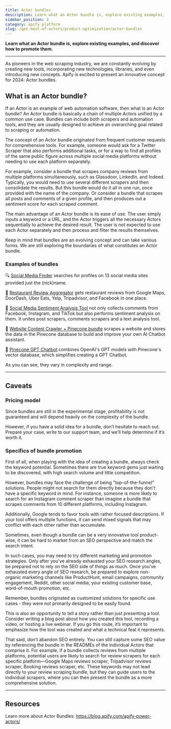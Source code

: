 ```yaml
---
title: Actor bundles
description: Learn what an Actor bundle is, explore existing examples, and discover how to promote them.
sidebar_position: 2
category: apify platform
slug: /get-most-of-actors/product-optimization/actor-bundles
---
```


**Learn what an Actor bundle is, explore existing examples, and discover how to promote them.**

---

As pioneers in the web scraping industry, we are constantly evolving by creating new tools, incorporating new technologies, libraries, and even introducing new concepts. Apify is excited to present an innovative concept for 2024: Actor bundles.

## What is an Actor bundle?

If an Actor is an example of web automation software, then what is an Actor bundle? An Actor bundle is basically a chain of multiple Actors unified by a common use case. Bundles can include both scrapers and automation tools, and they are usually designed to achieve an overarching goal related to scraping or automation.

The concept of an Actor bundle originated from frequent customer requests for comprehensive tools. For example, someone would ask for a Twitter Scraper that also performs additional tasks, or for a way to find all profiles of the same public figure across multiple social media platforms without needing to use each platform separately.

For example, consider a bundle that scrapes company reviews from multiple platforms simultaneously, such as Glassdoor, LinkedIn, and Indeed. Typically, you would need to use several different scrapers and then consolidate the results. But this bundle would do it all in one run, once provided with the name of the company. Or consider a bundle that scrapes all posts and comments of a given profile, and then produces out a sentiment score for each scraped comment.

The main advantage of an Actor bundle is its ease of use. The user simply inputs a keyword or a URL, and the Actor triggers all the necessary Actors sequentially to achieve the desired result. The user is not expected to use each Actor separately and then process and filter the results themselves.

Keep in mind that bundles are an evolving concept and can take various forms. We are still exploring the boundaries of what constitutes an Actor bundle.

### Examples of bundles

🔍 [Social Media Finder](https://apify.com/tri_angle/social-media-finder) searches for profiles on 13 social media sites provided just the (nick)name.

🍝 [Restaurant Review Aggregator](https://apify.com/tri_angle/restaurant-review-aggregator) gets restaurant reviews from Google Maps, DoorDash, Uber Eats, Yelp, Tripadvisor, and Facebook in one place.

🤔 [Social Media Sentiment Analysis Tool](https://apify.com/tri_angle/social-media-sentiment-analysis-tool) not only collects comments from Facebook, Instagram, and TikTok but also performs sentiment analysis on them. It unites post scrapers, comments scrapers and a text analysis tool.

🦾 [Website Content Crawler + Pinecone bundle](https://apify.com/tri_angle/wcc-pinecone-integration) scrapes a website and stores the data in the Pinecone database to build and improve your own AI Chatbot assistant.

🤖 [Pinecone GPT Chatbot](https://apify.com/tri_angle/pinecone-gpt-chatbot) combines OpenAI's GPT models with Pinecone's vector database, which simplifies creating a GPT Chatbot.

As you can see, they vary in complexity and range.

---

## Caveats

### Pricing model

Since bundles are still in the experimental stage, profitability is not guaranteed and will depend heavily on the complexity of the bundle.

However, if you have a solid idea for a bundle, don’t hesitate to reach out. Prepare your case, write to our support team, and we’ll help determine if it’s worth it.

### Specifics of bundle promotion

First of all, when playing with the idea of creating a bundle, always check the keyword potential. Sometimes there are true keyword gems just waiting to be discovered, with high search volume and little competition.

However, bundles may face the challenge of being "top-of-the-funnel" solutions. People might not search for them directly because they don't have a specific keyword in mind. For instance, someone is more likely to search for an Instagram comment scraper than imagine a bundle that scrapes comments from 10 different platforms, including Instagram.

Additionally, Google tends to favor tools with rather focused descriptions. If your tool offers multiple functions, it can send mixed signals that may conflict with each other rather than accumulate.

Sometimes, even though a bundle can be a very innovative tool product-wise, it can be hard to market from an SEO perspective and match the search intent.

In such cases, you may need to try different marketing and promotion strategies. Only after you've already exhausted your SEO research angles, be prepared not to rely on the SEO side of things as much. Once you’ve exhausted every angle of SEO research, be prepared to explore non-organic marketing channels like ProductHunt, email campaigns, community engagement, Reddit, other social media, your existing customer base, word-of-mouth promotion, etc.

Remember, bundles originated as customized solutions for specific use cases - they were not primarily designed to be easily found.

This is also an opportunity to tell a story rather than just presenting a tool. Consider writing a blog post about how you created this tool, recording a video, or hosting a live webinar. If you go this route, it’s important to emphasize how the tool was created and what a technical feat it represents.

That said, don’t abandon SEO entirely. You can still capture some SEO value by referencing the bundle in the READMEs of the individual Actors that comprise it. For example, if a bundle collects reviews from multiple platforms, potential users are likely to search for review scrapers for each specific platform—Google Maps reviews scraper, Tripadvisor reviews scraper, Booking reviews scraper, etc. These keywords may not lead directly to your review scraping bundle, but they can guide users to the individual scrapers, where you can then present the bundle as a more comprehensive solution.

---

## Resources

Learn more about Actor Bundles: https://blog.apify.com/apify-power-actors/
